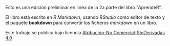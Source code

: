 Esto es una edición preliminar en línea de la 2a parte del libro "AprendeR".

El libro está escrito en *R Markdown*, usando *RStudio* como editor de texto y el paquete **bookdown** para convertir los ficheros *markdown* en un libro. 

Este trabajo se publica bajo licencia [Atribución-No Comercial-SinDerivadas 4.0](https://creativecommons.org/licenses/by-nc-nd/4.0/)
